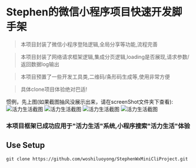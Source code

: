 # Stephen的微信小程序项目快速开发脚手架

> 本项目封装了微信小程序登陆逻辑,全局分享等功能,流程完善

> 本项目封装了网络请求框架逻辑,集成分页逻辑,loading是否展现,请求参数/返回数据log输出

> 本项目预置了一些开发工具类,二维码/条形码生成等,使用非常方便

> 具体clone项目体验绝对巴适!

惯例，先上图(如果截图抽风没展示出来，请在screenShot文件夹下查看):
![活力生活截图](https://github.com/woshiluoyong/StephenWxMiniCliProject/blob/master/screenShot/1.png)
![活力生活截图](https://github.com/woshiluoyong/StephenWxMiniCliProject/blob/master/screenShot/2.png)
![活力生活截图](https://github.com/woshiluoyong/StephenWxMiniCliProject/blob/master/screenShot/3.png)
![活力生活截图](https://github.com/woshiluoyong/StephenWxMiniCliProject/blob/master/screenShot/4.png)

### 本项目框架已成功应用于"活力生活"系统,小程序搜索"活力生活"体验

## Use Setup

``` shell
git clone https://github.com/woshiluoyong/StephenWxMiniCliProject.git
```
